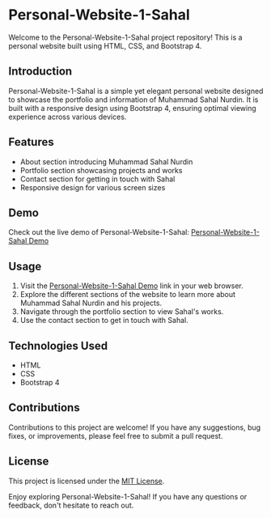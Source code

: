 # Personal-Website-1-Sahal

Welcome to the Personal-Website-1-Sahal project repository! This is a personal website built using HTML, CSS, and Bootstrap 4.

## Introduction
Personal-Website-1-Sahal is a simple yet elegant personal website designed to showcase the portfolio and information of Muhammad Sahal Nurdin. It is built with a responsive design using Bootstrap 4, ensuring optimal viewing experience across various devices.

## Features
- About section introducing Muhammad Sahal Nurdin
- Portfolio section showcasing projects and works
- Contact section for getting in touch with Sahal
- Responsive design for various screen sizes

## Demo
Check out the live demo of Personal-Website-1-Sahal: [Personal-Website-1-Sahal Demo](https://web-development-muhammad-sahal-nurdin.github.io/Personal-Website-1-Sahal/)

## Usage
1. Visit the [Personal-Website-1-Sahal Demo](https://web-development-muhammad-sahal-nurdin.github.io/Personal-Website-1-Sahal/) link in your web browser.
2. Explore the different sections of the website to learn more about Muhammad Sahal Nurdin and his projects.
3. Navigate through the portfolio section to view Sahal's works.
4. Use the contact section to get in touch with Sahal.

## Technologies Used
- HTML
- CSS
- Bootstrap 4

## Contributions
Contributions to this project are welcome! If you have any suggestions, bug fixes, or improvements, please feel free to submit a pull request.

## License
This project is licensed under the [MIT License](LICENSE).

Enjoy exploring Personal-Website-1-Sahal! If you have any questions or feedback, don't hesitate to reach out.
